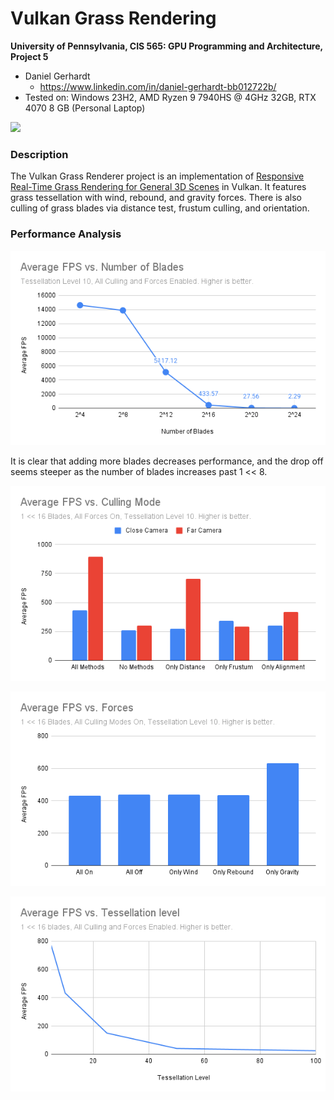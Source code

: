 Vulkan Grass Rendering
==================================

**University of Pennsylvania, CIS 565: GPU Programming and Architecture, Project 5**

* Daniel Gerhardt
  * https://www.linkedin.com/in/daniel-gerhardt-bb012722b/
* Tested on: Windows 23H2, AMD Ryzen 9 7940HS @ 4GHz 32GB, RTX 4070 8 GB (Personal Laptop)

![](img/grass_demo.gif)

### Description

The Vulkan Grass Renderer project is an implementation of [Responsive Real-Time Grass Rendering for General 3D Scenes](https://www.cg.tuwien.ac.at/research/publications/2017/JAHRMANN-2017-RRTG/JAHRMANN-2017-RRTG-draft.pdf) in Vulkan. It features grass tessellation with wind, rebound, and gravity forces. There is also culling of grass blades via distance test, frustum culling, and orientation.

### Performance Analysis

![](img/bladeschart.png)

It is clear that adding more blades decreases performance, and the drop off seems steeper as the number of blades increases past 1 << 8.

![](img/cullingchart.png)

![](img/forceschart.png)

![](img/tesschart.png)

